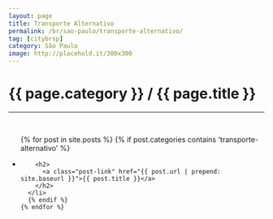 ```yaml
---
layout: page
title: Transporte Alternativo
permalink: /br/sao-paulo/transporte-alternativo/
tag: [citybrsp]
category: São Paulo
image: http://placehold.it/300x300
---
```


<div class="home">

  <h1 class="page-heading">{{ page.category }} / {{ page.title }}</h1>
  <hr><br>

  <ul class="post-list">
    {% for post in site.posts %}
      {% if post.categories contains 'transporte-alternativo' %}
      <li>

        <h2>
          <a class="post-link" href="{{ post.url | prepend: site.baseurl }}">{{ post.title }}</a>
        </h2>
      </li>
      {% endif %}
    {% endfor %}
  </ul>
</div>